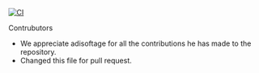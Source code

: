 
[![CI](https://github.com/bishtsurajsoftage/random/actions/workflows/main.yml/badge.svg)](https://github.com/bishtsurajsoftage/random/actions/workflows/main.yml)


Contrubutors 
- We appreciate adisoftage for all the contributions he has made to the repository.
- Changed this file for pull request.
  
